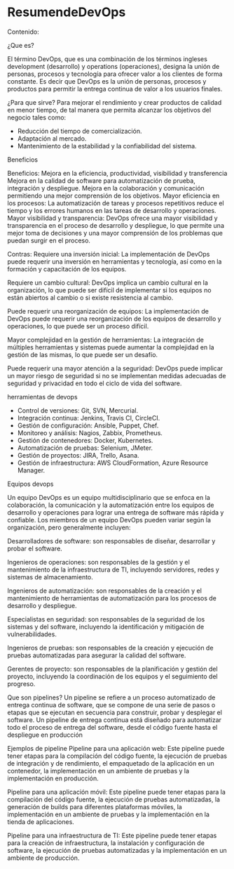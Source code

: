 # ResumendeDevOps


Contenido:

¿Que es?

El término DevOps, que es una combinación de los términos ingleses development (desarrollo) y operations (operaciones), designa la unión de personas, procesos y tecnología para ofrecer valor a los clientes de forma constante.
Es decir que DevOps es la unión de personas, procesos y productos para permitir la entrega continua de valor a los usuarios finales.

¿Para que sirve?
Para mejorar el rendimiento y crear productos de calidad en menor tiempo,  de tal manera que permita alcanzar los objetivos del negocio tales como:
* Reducción del tiempo de comercialización.
* Adaptación al mercado.
* Mantenimiento de la estabilidad y la confiabilidad del sistema.


Beneficios

Beneficios:
Mejora en la eficiencia, productividad, visibilidad y transferencia 
Mejora en la calidad de software para automatización de prueba, integración y despliegue.
Mejora en la colaboración y comunicación permitiendo una mejor comprensión de los objetivos.
Mayor eficiencia en los procesos: La automatización de tareas y procesos repetitivos reduce el tiempo y los errores humanos en las tareas de desarrollo y operaciones.
Mayor visibilidad y transparencia: DevOps ofrece una mayor visibilidad y transparencia en el proceso de desarrollo y despliegue, lo que permite una mejor toma de decisiones y una mayor comprensión de los problemas que puedan surgir en el proceso.

Contras:
Requiere una inversión inicial: La implementación de DevOps puede requerir una inversión en herramientas y tecnología, así como en la formación y capacitación de los equipos.

Requiere un cambio cultural: DevOps implica un cambio cultural en la organización, lo que puede ser difícil de implementar si los equipos no están abiertos al cambio o si existe resistencia al cambio.

Puede requerir una reorganización de equipos: La implementación de DevOps puede requerir una reorganización de los equipos de desarrollo y operaciones, lo que puede ser un proceso difícil.

Mayor complejidad en la gestión de herramientas: La integración de múltiples herramientas y sistemas puede aumentar la complejidad en la gestión de las mismas, lo que puede ser un desafío.

Puede requerir una mayor atención a la seguridad: DevOps puede implicar un mayor riesgo de seguridad si no se implementan medidas adecuadas de seguridad y privacidad en todo el ciclo de vida del software.


herramientas de devops
* Control de versiones: Git, SVN, Mercurial.
* Integración continua: Jenkins, Travis CI, CircleCI.
* Gestión de configuración: Ansible, Puppet, Chef.
* Monitoreo y análisis: Nagios, Zabbix, Prometheus.
* Gestión de contenedores: Docker, Kubernetes.
* Automatización de pruebas: Selenium, JMeter.
* Gestión de proyectos: JIRA, Trello, Asana.
* Gestión de infraestructura: AWS CloudFormation, Azure Resource Manager.


Equipos devops

Un equipo DevOps es un equipo multidisciplinario que se enfoca en la colaboración, la comunicación y la automatización entre los equipos de desarrollo y operaciones para lograr una entrega de software más rápida y confiable. Los miembros de un equipo DevOps pueden variar según la organización, pero generalmente incluyen:

Desarrolladores de software: son responsables de diseñar, desarrollar y probar el software.

Ingenieros de operaciones: son responsables de la gestión y el mantenimiento de la infraestructura de TI, incluyendo servidores, redes y sistemas de almacenamiento.

Ingenieros de automatización: son responsables de la creación y el mantenimiento de herramientas de automatización para los procesos de desarrollo y despliegue.

Especialistas en seguridad: son responsables de la seguridad de los sistemas y del software, incluyendo la identificación y mitigación de vulnerabilidades.

Ingenieros de pruebas: son responsables de la creación y ejecución de pruebas automatizadas para asegurar la calidad del software.

Gerentes de proyecto: son responsables de la planificación y gestión del proyecto, incluyendo la coordinación de los equipos y el seguimiento del progreso.

Que son pipelines?
Un pipeline se refiere a un proceso automatizado de entrega continua de software, que se compone de una serie de pasos o etapas que se ejecutan en secuencia para construir, probar y desplegar el software. Un pipeline de entrega continua está diseñado para automatizar todo el proceso de entrega del software, desde el código fuente hasta el despliegue en producción

Ejemplos de pipeline
Pipeline para una aplicación web: Este pipeline puede tener etapas para la compilación del código fuente, la ejecución de pruebas de integración y de rendimiento, el empaquetado de la aplicación en un contenedor, la implementación en un ambiente de pruebas y la implementación en producción. 

Pipeline para una aplicación móvil: Este pipeline puede tener etapas para la compilación del código fuente, la ejecución de pruebas automatizadas, la generación de builds para diferentes plataformas móviles, la implementación en un ambiente de pruebas y la implementación en la tienda de aplicaciones. 

Pipeline para una infraestructura de TI: Este pipeline puede tener etapas para la creación de infraestructura, la instalación y configuración de software, la ejecución de pruebas automatizadas y la implementación en un ambiente de producción. 


